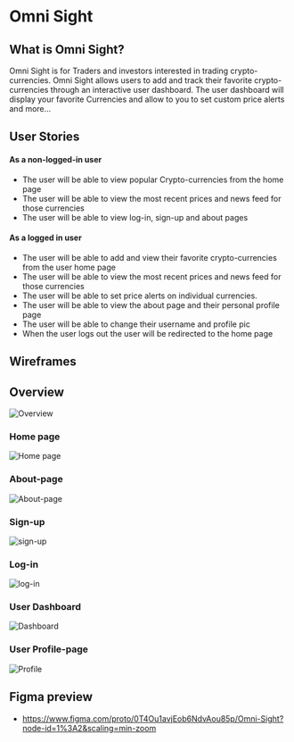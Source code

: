 # Omni Sight

## What is Omni Sight?
Omni Sight is for Traders and investors interested in trading crypto-currencies. Omni Sight allows users to add and track their favorite crypto-currencies through an interactive user dashboard. The user dashboard will display your favorite Currencies and allow to you to set custom price alerts and more...

## User Stories

#### As a non-logged-in user
- The user will be able to view popular Crypto-currencies from the home page
- The user will be able to view the most recent prices and news feed for those currencies 
- The user will be able to view log-in, sign-up and about pages

#### As a logged in user
- The user will be able to add and view their favorite crypto-currencies from the user home page
- The user will be able to view the most recent prices and news feed for those currencies
- The user will be able to set price alerts on individual currencies.
- The user will be able to view the about page and their personal profile page
- The user will be able to change their username and profile pic
- When the user logs out the user will be redirected to the home page

## Wireframes

## Overview
![Overview](/assets/Omni-sight-wireframes.png)

### Home page
![Home page](./assets/Home-page-for-public-users.png)

### About-page
![About-page](./assets/about-page.png)

### Sign-up
![sign-up](./assets/create-new-account.png)

### Log-in 
![log-in](./assets/log-in.png)

### User Dashboard 
![Dashboard](./assets/Logged-in-user-home-page.png)

### User Profile-page
![Profile](./assets/User-profile-page.png)


## Figma preview
- https://www.figma.com/proto/0T4Ou1avjEob6NdvAou85p/Omni-Sight?node-id=1%3A2&scaling=min-zoom
